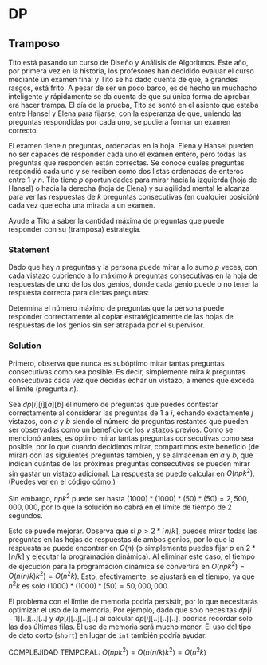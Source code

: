 # DP

## Tramposo

Tito está pasando un curso de Diseño y Análisis de Algoritmos. Este año, por primera vez en la historia, los profesores han decidido evaluar el curso mediante un examen final y Tito se ha dado cuenta de que, a grandes rasgos, está frito. A pesar de ser un poco barco, es de hecho un muchacho inteligente y rápidamente se da cuenta de que su única forma de aprobar era hacer trampa. El día de la prueba, Tito se sentó en el asiento que estaba entre Hansel y Elena para fijarse, con la esperanza de que, uniendo las preguntas respondidas por cada uno, se pudiera formar un examen correcto.

El examen tiene $n$ preguntas, ordenadas en la hoja. Elena y Hansel pueden no ser capaces de responder cada uno el examen entero, pero todas las preguntas que responden están correctas. Se conoce cuáles preguntas respondió cada uno y se reciben como dos listas ordenadas de enteros entre $1$ y $n$. Tito tiene $p$ oportunidades para mirar hacia la izquierda (hoja de Hansel) o hacia la derecha (hoja de Elena) y su agilidad mental le alcanza para ver las respuestas de $k$ preguntas consecutivas (en cualquier posición) cada vez que echa una mirada a un examen.

Ayude a Tito a saber la cantidad máxima de preguntas que puede responder con su (tramposa) estrategia.

### Statement

Dado que hay $n$ preguntas y la persona puede mirar a lo sumo $p$ veces, con cada vistazo cubriendo a lo máximo $k$ preguntas consecutivas en la hoja de respuestas de uno de los dos genios, donde cada genio puede o no tener la respuesta correcta para ciertas preguntas:

Determina el número máximo de preguntas que la persona puede responder correctamente al copiar estratégicamente de las hojas de respuestas de los genios sin ser atrapada por el supervisor.

### Solution

Primero, observa que nunca es subóptimo mirar tantas preguntas consecutivas como sea posible. Es decir, simplemente mira $k$ preguntas consecutivas cada vez que decidas echar un vistazo, a menos que exceda el límite (pregunta $n$).

Sea $dp[i][j][a][b]$ el número de preguntas que puedes contestar correctamente al considerar las preguntas de $1$ a $i$, echando exactamente $j$ vistazos, con $a$ y $b$ siendo el número de preguntas restantes que pueden ser observadas como un beneficio de los vistazos previos. Como se mencionó antes, es óptimo mirar tantas preguntas consecutivas como sea posible, por lo que cuando decidimos mirar, compartimos este beneficio (de mirar) con las siguientes preguntas también, y se almacenan en $a$ y $b$, que indican cuántas de las próximas preguntas consecutivas se pueden mirar sin gastar un vistazo adicional. La respuesta se puede calcular en $O(npk^2)$. (Puedes ver en el código cómo.)

Sin embargo, $npk^2$ puede ser hasta $(1000) * (1000) * (50) * (50)  =  2,500,000,000$, por lo que la solución no cabrá en el límite de tiempo de $2$ segundos.

Esto se puede mejorar. Observa que si $p > 2 * \lceil n / k \rceil$, puedes mirar todas las preguntas en las hojas de respuestas de ambos genios, por lo que la respuesta se puede encontrar en $O(n)$ (o simplemente puedes fijar $p$ en $2 * \lceil n / k \rceil$ y ejecutar la programación dinámica). Al eliminar este caso, el tiempo de ejecución para la programación dinámica se convertirá en $O(npk^2) = O(n(n / k)k^2) = O(n^2k)$. Esto, efectivamente, se ajustará en el tiempo, ya que $n^2k$ es solo $(1000) * (1000) * (50)  =  50,000,000$.

El problema con el límite de memoria podría persistir, por lo que necesitarás optimizar el uso de la memoria. Por ejemplo, dado que solo necesitas $dp[i - 1][..][..][..]$ y $dp[i][..][..][..]$ al calcular $dp[i][..][..][..]$, podrías recordar solo las dos últimas filas. El uso de memoria será mucho menor. El uso del tipo de dato corto (`short`) en lugar de `int` también podría ayudar.

COMPLEJIDAD TEMPORAL:
$O(npk^2) = O(n(n / k)k^2) = O(n^2k)$

